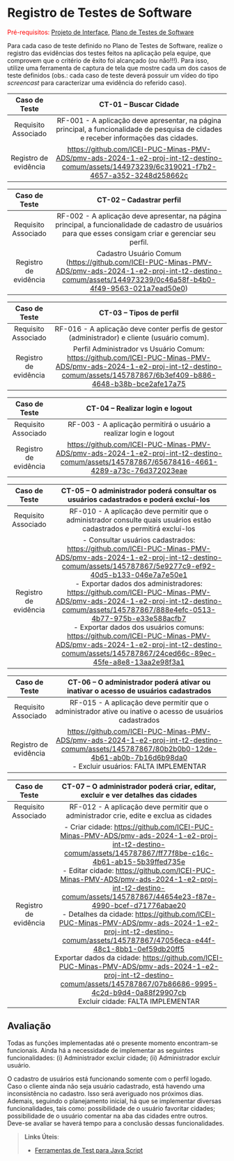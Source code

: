 # Registro de Testes de Software

<span style="color:red">Pré-requisitos: <a href="3-Projeto de Interface.md"> Projeto de Interface</a></span>, <a href="8-Plano de Testes de Software.md"> Plano de Testes de Software</a>

Para cada caso de teste definido no Plano de Testes de Software, realize o registro das evidências dos testes feitos na aplicação pela equipe, que comprovem que o critério de êxito foi alcançado (ou não!!!). Para isso, utilize uma ferramenta de captura de tela que mostre cada um dos casos de teste definidos (obs.: cada caso de teste deverá possuir um vídeo do tipo _screencast_ para caracterizar uma evidência do referido caso).

| **Caso de Teste** 	| **CT-01 – Buscar Cidade** 	|
|:---:	|:---:	|
|	Requisito Associado 	| RF-001 - A aplicação deve apresentar, na página principal, a funcionalidade de pesquisa de cidades e receber informações das cidades. |
|Registro de evidência | https://github.com/ICEI-PUC-Minas-PMV-ADS/pmv-ads-2024-1-e2-proj-int-t2-destino-comum/assets/144973239/6c319021-f7b2-4657-a352-3248d258662c |


| **Caso de Teste** 	| **CT-02 – Cadastrar perfil** 	|
|:---:	|:---:	|
|	Requisito Associado 	| RF-002 - A aplicação deve apresentar, na página principal, a funcionalidade de cadastro de usuários para que esses consigam criar e gerenciar seu perfil. |
|Registro de evidência | Cadastro Usuário Comum (https://github.com/ICEI-PUC-Minas-PMV-ADS/pmv-ads-2024-1-e2-proj-int-t2-destino-comum/assets/144973239/0c46a58f-b4b0-4f49-9563-021a7ead50e0) |


| **Caso de Teste** 	| **CT-03 – Tipos de perfil** 	|
|:---:	|:---:	|
|	Requisito Associado 	| RF-016 - A aplicação deve conter perfis de gestor (administrador) e cliente (usuário comum). |
|Registro de evidência | Perfil Administrador vs Usuário Comum: https://github.com/ICEI-PUC-Minas-PMV-ADS/pmv-ads-2024-1-e2-proj-int-t2-destino-comum/assets/145787867/6b3ef409-b886-4648-b38b-bce2afe17a75 |


| **Caso de Teste** 	| **CT-04 – Realizar login e logout** 	|
|:---:	|:---:	|
|	Requisito Associado 	| RF-003 - A aplicação permitirá o usuário a realizar login e logout |
|Registro de evidência |https://github.com/ICEI-PUC-Minas-PMV-ADS/pmv-ads-2024-1-e2-proj-int-t2-destino-comum/assets/145787867/65678416-4661-4289-a73c-76d372023eae|

| **Caso de Teste** 	| **CT-05 – O administrador poderá consultar os usuários cadastrados e poderá excluí-los** 	|
|:---:	|:---:	|
|	Requisito Associado 	| RF-010 - A aplicação deve permitir que o administrador consulte quais usuários estão cadastrados e permitirá excluí-los |
|Registro de evidência | - Consultar usuários cadastrados: https://github.com/ICEI-PUC-Minas-PMV-ADS/pmv-ads-2024-1-e2-proj-int-t2-destino-comum/assets/145787867/5e9277c9-ef92-40d5-b133-046e7a7e50e1 <br> - Exportar dados dos administradores: https://github.com/ICEI-PUC-Minas-PMV-ADS/pmv-ads-2024-1-e2-proj-int-t2-destino-comum/assets/145787867/888e4efc-0513-4b77-975b-e33e588acfb7 <br> - Exportar dados dos usuários comuns: https://github.com/ICEI-PUC-Minas-PMV-ADS/pmv-ads-2024-1-e2-proj-int-t2-destino-comum/assets/145787867/24ced66c-89ec-45fe-a8e8-13aa2e98f3a1



| **Caso de Teste** 	| **CT-06 – O administrador poderá ativar ou inativar o acesso de usuários cadastrados** 	|
|:---:	|:---:	|
|	Requisito Associado 	| RF-015 - A aplicação deve permitir que o administrador ative ou inative o acesso de usuários cadastrados |
|Registro de evidência | https://github.com/ICEI-PUC-Minas-PMV-ADS/pmv-ads-2024-1-e2-proj-int-t2-destino-comum/assets/145787867/80b2b0b0-12de-4b61-ab0b-7b16d6b98da0 <br> - Excluir usuários: FALTA IMPLEMENTAR|


| **Caso de Teste** 	| **CT-07 – O administrador poderá criar, editar, excluir e ver detalhes das cidades** 	|
|:---:	|:---:	|
|	Requisito Associado 	| RF-012 - A aplicação deve permitir que o administrador crie, edite e exclua as cidades |
|Registro de evidência | - Criar cidade: https://github.com/ICEI-PUC-Minas-PMV-ADS/pmv-ads-2024-1-e2-proj-int-t2-destino-comum/assets/145787867/ff77f8be-c16c-4b61-ab15-5b39ffed735e <br> - Editar cidade: https://github.com/ICEI-PUC-Minas-PMV-ADS/pmv-ads-2024-1-e2-proj-int-t2-destino-comum/assets/145787867/44654e23-f87e-4990-bcef-d71776abae20 <br> - Detalhes da cidade: https://github.com/ICEI-PUC-Minas-PMV-ADS/pmv-ads-2024-1-e2-proj-int-t2-destino-comum/assets/145787867/47056eca-e44f-48c1-8bb1-0ef59db20ff5 <br> Exportar dados da cidade: https://github.com/ICEI-PUC-Minas-PMV-ADS/pmv-ads-2024-1-e2-proj-int-t2-destino-comum/assets/145787867/07b86686-9995-4c2d-b9d4-0a88f29907cb <br> Excluir cidade: FALTA IMPLEMENTAR|


## Avaliação

Todas as funções implementadas até o presente momento encontram-se funcionais. Ainda há a necessidade de implementar as seguintes funcionalidades: (i) Administrador excluir cidade; (ii) Administrador excluir usuário. 

O cadastro de usuários está funcionando somente com o perfil logado. Caso o cliente ainda não seja usuário cadastrado, está havendo uma inconsistência no cadastro. Isso será averiguado nos próximos dias. Ademais, seguindo o planejamento inicial, há que se implementar diversas funcionalidades, tais como: possibilidade de o usuário favoritar cidades; possibilidade de o usuário comentar na aba das cidades entre outros. Deve-se avaliar se haverá tempo para a conclusão dessas funcionalidades.

> **Links Úteis**:
> - [Ferramentas de Test para Java Script](https://geekflare.com/javascript-unit-testing/)
